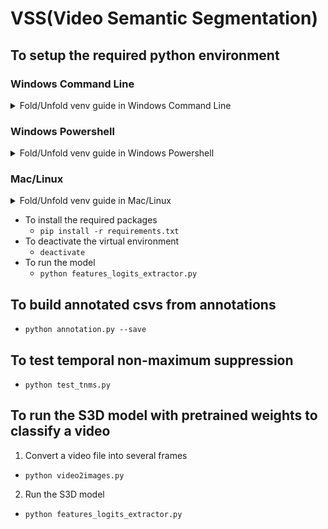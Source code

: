 # VSS(Video Semantic Segmentation)

## To setup the required python environment

### Windows Command Line

<details>
<summary>Fold/Unfold venv guide in Windows Command Line</summary>

1. Make virtual environment using venv
   `python -m venv vss`

2. Change the current directory to vss
   `cd vss`

3. Activate the virtual environment
   `Scripts\activate.bat`
   
4. The result will be something like this
   (vss) C:\project\vss>

</details>

### Windows Powershell

<details>
<summary>Fold/Unfold venv guide in Windows Powershell</summary>

1. Make virtual environment using venv
   `python -m venv vss`

2. Change the current directory to vss
   `cd vss`

3. Activate the virtual environment
   `./Scripts/Activate.ps1`
   
4. The result will be something like this
   (vss) C:\project\vss>

</details>

### Mac/Linux

<details>
<summary>Fold/Unfold venv guide in Mac/Linux</summary>

1. Make virtual environment using venv
   `python -m venv vss`

2. Change the current directory to vss
   `cd vss`

3. Activate the virtual environment
   `source ./bin/activate`
   
4. The result will be something like this
   (vss) ...\vss$

</details>

- To install the required packages
  - `pip install -r requirements.txt`
- To deactivate the virtual environment
  - `deactivate`
- To run the model
  - `python features_logits_extractor.py`

## To build annotated csvs from annotations

- `python annotation.py --save`

## To test temporal non-maximum suppression

- `python test_tnms.py`

## To run the S3D model with pretrained weights to classify a video

1. Convert a video file into several frames
- `python video2images.py`

2. Run the S3D model
- `python features_logits_extractor.py`